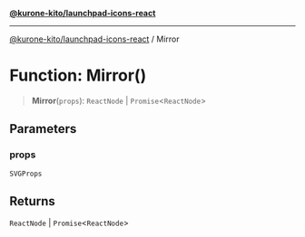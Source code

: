 [**@kurone-kito/launchpad-icons-react**](../README.md)

***

[@kurone-kito/launchpad-icons-react](../globals.md) / Mirror

# Function: Mirror()

> **Mirror**(`props`): `ReactNode` \| `Promise`\<`ReactNode`\>

## Parameters

### props

`SVGProps`

## Returns

`ReactNode` \| `Promise`\<`ReactNode`\>
